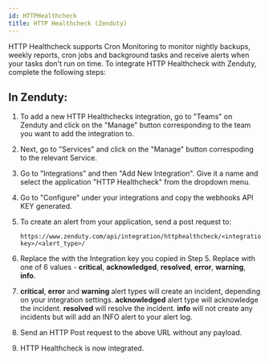```yaml
---
id: HTTPHealthcheck
title: HTTP Healthcheck (Zenduty)
---
```


HTTP Healthcheck supports Cron Monitoring to monitor nightly backups, weekly reports, cron jobs and background tasks and receive alerts when your tasks don't run on time. To integrate HTTP Healthcheck with Zenduty, complete the following steps:

## In Zenduty: 

1. To add a new HTTP Healthchecks integration, go to "Teams" on Zenduty and click on the "Manage" button corresponding to the team you want to add the integration to.

2. Next, go to "Services" and click on the "Manage" button correspoding to the relevant Service.

3. Go to "Integrations" and then "Add New Integration". Give it a name and select the application "HTTP Healthcheck" from the dropdown menu.

4. Go to "Configure" under your integrations and copy the webhooks API KEY generated. 

5. To create an alert from your application, send a post request to: 

    ```
    https://www.zenduty.com/api/integration/httphealthcheck/<integration-key>/<alert_type>/
    ```

6. Replace the <integration-key> with the Integration key you copied in Step 5. Replace <alert-type> with one of 6 values - **critical**, **acknowledged**, **resolved**, **error**, **warning**, **info**. 

7. **critical**, **error** and **warning** alert types will create an incident, depending on your integration settings. **acknowledged** alert type will acknowledge the incident. **resolved** will resolve the incident. **info** will not create any incidents but will add an INFO alert to your alert log.

7. Send an HTTP Post request to the above URL without any payload.

11. HTTP Healthcheck is now integrated.  

